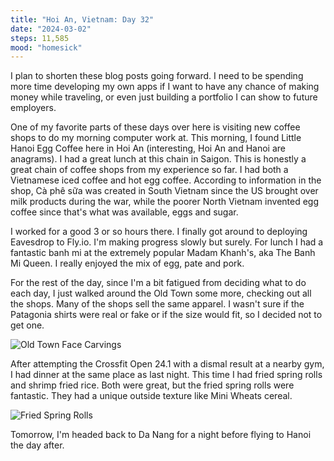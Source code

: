 ```yaml
---
title: "Hoi An, Vietnam: Day 32"
date: "2024-03-02"
steps: 11,585
mood: "homesick"
---
```


I plan to shorten these blog posts going forward. I need to be spending more time developing my own apps if I want to have any chance of making money while traveling, or even just building a portfolio I can show to future employers.

One of my favorite parts of these days over here is visiting new coffee shops to do my morning computer work at. This morning, I found Little Hanoi Egg Coffee here in Hoi An (interesting, Hoi An and Hanoi are anagrams). I had a great lunch at this chain in Saigon. This is honestly a great chain of coffee shops from my experience so far. I had both a Vietnamese iced coffee and hot egg coffee. According to information in the shop, Cà phê sữa was created in South Vietnam since the US brought over milk products during the war, while the poorer North Vietnam invented egg coffee since that's what was available, eggs and sugar.

I worked for a good 3 or so hours there. I finally got around to deploying Eavesdrop to Fly.io. I'm making progress slowly but surely. For lunch I had a fantastic banh mi at the extremely popular Madam Khanh's, aka The Banh Mi Queen. I really enjoyed the mix of egg, pate and pork.

For the rest of the day, since I'm a bit fatigued from deciding what to do each day, I just walked around the Old Town some more, checking out all the shops. Many of the shops sell the same apparel. I wasn't sure if the Patagonia shirts were real or fake or if the size would fit, so I decided not to get one.

![Old Town Face Carvings](/images/face-carvings.jpeg)

After attempting the Crossfit Open 24.1 with a dismal result at a nearby gym, I had dinner at the same place as last night. This time I had fried spring rolls and shrimp fried rice. Both were great, but the fried spring rolls were fantastic. They had a unique outside texture like Mini Wheats cereal.

![Fried Spring Rolls](/images/fried-spring-rolls.jpeg)

Tomorrow, I'm headed back to Da Nang for a night before flying to Hanoi the day after.
